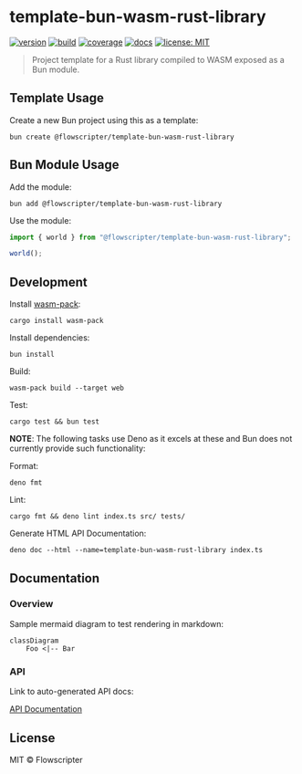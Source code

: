 # template-bun-wasm-rust-library

[![version](https://img.shields.io/github/v/release/flowscripter/template-bun-wasm-rust-library?sort=semver)](https://github.com/flowscripter/template-bun-wasm-rust-library/releases)
[![build](https://img.shields.io/github/actions/workflow/status/flowscripter/template-bun-wasm-rust-library/release-bun-wasm-rust-library.yml)](https://github.com/flowscripter/template-bun-wasm-rust-library/actions/workflows/release-bun-wasm-rust-library.yml)
[![coverage](https://codecov.io/gh/flowscripter/template-bun-wasm-rust-library/graph/badge.svg?token=uWK0oWsBjr)](https://codecov.io/gh/flowscripter/template-bun-wasm-rust-library)
[![docs](https://img.shields.io/badge/docs-API-blue)](https://flowscripter.github.io/template-bun-wasm-rust-library/index.html)
[![license: MIT](https://img.shields.io/github/license/flowscripter/template-bun-wasm-rust-library)](https://github.com/flowscripter/template-bun-wasm-rust-library/blob/main/LICENSE)

> Project template for a Rust library compiled to WASM exposed as a Bun module.

## Template Usage

Create a new Bun project using this as a template:

`bun create @flowscripter/template-bun-wasm-rust-library`

## Bun Module Usage

Add the module:

`bun add @flowscripter/template-bun-wasm-rust-library`

Use the module:

```typescript
import { world } from "@flowscripter/template-bun-wasm-rust-library";

world();
```

## Development

Install [wasm-pack](https://rustwasm.github.io/wasm-pack/):

`cargo install wasm-pack`

Install dependencies:

`bun install`

Build:

`wasm-pack build --target web`

Test:

`cargo test && bun test`

**NOTE**: The following tasks use Deno as it excels at these and Bun does not
currently provide such functionality:

Format:

`deno fmt`

Lint:

`cargo fmt && deno lint index.ts src/ tests/`

Generate HTML API Documentation:

`deno doc --html --name=template-bun-wasm-rust-library index.ts`

## Documentation

### Overview

Sample mermaid diagram to test rendering in markdown:

```mermaid
classDiagram
    Foo <|-- Bar
```

### API

Link to auto-generated API docs:

[API Documentation](https://flowscripter.github.io/template-bun-wasm-rust-library/index.html)

## License

MIT © Flowscripter
